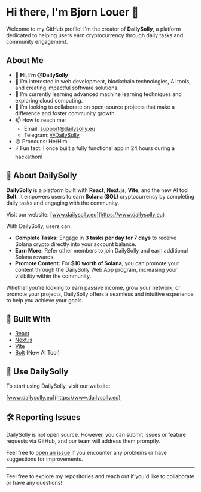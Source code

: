 # Hi there, I'm Bjorn Louer 👋

Welcome to my GitHub profile! I'm the creator of **DailySolly**, a platform dedicated to helping users earn cryptocurrency through daily tasks and community engagement.

## About Me

- 👋 **Hi, I’m @DailySolly**
- 👀 I’m interested in web development, blockchain technologies, AI tools, and creating impactful software solutions.
- 🌱 I’m currently learning advanced machine learning techniques and exploring cloud computing.
- 💞️ I’m looking to collaborate on open-source projects that make a difference and foster community growth.
- 📫 How to reach me:
  - Email: [support@dailysolly.eu](mailto:support@dailysolly.eu)
  - Telegram: [@DailySolly]([https://t.me/DailySolly_bot](https://t.me/dailysolly))
- 😄 Pronouns: He/Him
- ⚡ Fun fact: I once built a fully functional app in 24 hours during a hackathon!

## 🚀 About DailySolly

**DailySolly** is a platform built with **React**, **Next.js**, **Vite**, and the new AI tool **Bolt**. It empowers users to earn **Solana (SOL)** cryptocurrency by completing daily tasks and engaging with the community.

Visit our website: [www.dailysolly.eu](https://www.dailysolly.eu)

With DailySolly, users can:

- **Complete Tasks:** Engage in **3 tasks per day for 7 days** to receive Solana crypto directly into your account balance.
- **Earn More:** Refer other members to join DailySolly and earn additional Solana rewards.
- **Promote Content:** For **$10 worth of Solana**, you can promote your content through the DailySolly Web App program, increasing your visibility within the community.

Whether you're looking to earn passive income, grow your network, or promote your projects, DailySolly offers a seamless and intuitive experience to help you achieve your goals.

## 🔧 Built With

- [React](https://reactjs.org/)
- [Next.js](https://nextjs.org/)
- [Vite](https://vitejs.dev/)
- [Bolt](https://bolt.ai/) (New AI Tool)

## 📣 Use DailySolly

To start using DailySolly, visit our website:

[www.dailysolly.eu](https://www.dailysolly.eu)

## 🛠️ Reporting Issues

DailySolly is not open source. However, you can submit issues or feature requests via GitHub, and our team will address them promptly.

Feel free to [open an issue](https://github.com/DailySolly/DailySolly/issues) if you encounter any problems or have suggestions for improvements.

---

Feel free to explore my repositories and reach out if you'd like to collaborate or have any questions!

<!---
DailySolly/DailySolly is a ✨ special ✨ repository because its `README.md` (this file) appears on your GitHub profile.
You can click the Preview link to take a look at your changes.
--->
